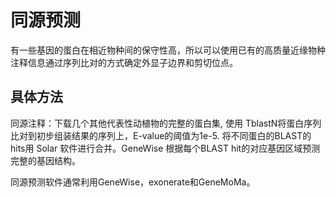 # 同源预测

有一些基因的蛋白在相近物种间的保守性高，所以可以使用已有的高质量近缘物种注释信息通过序列比对的方式确定外显子边界和剪切位点。

## 具体方法

同源注释：下载几个其他代表性动植物的完整的蛋白集, 使用 TblastN将蛋白序列比对到初步组装结果的序列上，E-value的阈值为1e-5. 将不同蛋白的BLAST的hits用 Solar 软件进行合并。GeneWise 根据每个BLAST hit的对应基因区域预测完整的基因结构。

同源预测软件通常利用GeneWise，exonerate和GeneMoMa。